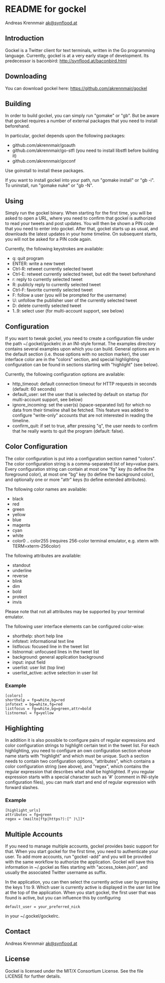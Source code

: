 README for gockel
=================
Andreas Krennmair <ak@synflood.at>

Introduction
------------

Gockel is a Twitter client for text terminals, written in the Go programming language.
Currently, gockel is at a very early stage of development. Its predecessor is
baconbird: http://synflood.at/baconbird.html

Downloading
-----------

You can download gockel here: https://github.com/akrennmair/gockel

Building
--------

In order to build gockel, you can simply run "gomake" or "gb". But be aware that
gockel requires a number of external packages that you need to install beforehand.

In particular, gockel depends upon the following packages:

* github.com/akrennmair/goauth
* github.com/akrennmair/go-stfl (you need to install libstfl before building it)
* github.com/akrennmair/goconf

Use goinstall to install these packages.

If you want to install gockel into your path, run "gomake install" or "gb -i". To
uninstall, run "gomake nuke" or "gb -N".

Using
-----

Simply run the gockel binary. When starting for the first time, you will be asked
to open a URL, where you need to confirm that gockel is authorized to read your
tweets and post updates. You will then be shown a PIN code that you need to enter
into gockel. After that, gockel starts up as usual, and downloads the latest
updates in your home timeline. On subsequent starts, you will not be asked
for a PIN code again.

Currently, the following keystrokes are available:

* q: quit program
* ENTER: write a new tweet
* Ctrl-R: retweet currently selected tweet
* Ctrl-E: retweet currently selected tweet, but edit the tweet beforehand
* r: reply to currently selected tweet
* R: publicly reply to currently selected tweet
* Ctrl-F: favorite currently selected tweet
* F: follow a user (you will be prompted for the username)
* U: unfollow the publisher user of the currently selected tweet
* D: delete currently selected tweet
* 1..9: select user (for multi-account support, see below)

Configuration
-------------

If you want to tweak gockel, you need to create a configuration file under
the path ~/.gockel/gockelrc in an INI-style format. The examples directory 
contains several examples upon which you can build. General options are
in the default section (i.e. those options with no section marker), the
user interface color are in the "colors" section, and special highlighting
configuration can be found in sections starting with "highlight" (see below).

Currently, the following configuration options are available:

* http_timeout: default connection timeout for HTTP requests in seconds (default: 60 seconds)
* default_user: set the user that is selected by default on startup (for multi-account support, see below)
* ignore_incoming: set the user(s) (space-separated list) for which no data from their timeline
  shall be fetched. This feature was added to configure "write-only" accounts that are not
  interested in reading the timeline.
* confirm_quit: if set to true, after pressing "q", the user needs to confirm that he really wants to quit
  the program (default: false).

Color Configuration
-------------------

The color configuration is put into a configuration section named "colors".
The color configuration string is a comma-separated list of key=value pairs.  
Every configuration string can contain at most one "fg" key (to define the 
foreground color), at most one "bg" key (to define the background color), and 
optionally one or more "attr" keys (to define extended attributes).

The following color names are available:

* black
* red
* green
* yellow
* blue
* magenta
* cyan
* white
* color0 .. color255 (requires 256-color terminal emulator, e.g. xterm with TERM=xterm-256color)

The following attributes are available:

* standout
* underline
* reverse
* blink
* dim
* bold
* protect
* invis

Please note that not all attributes may be supported by your terminal emulator.

The following user interface elements can be configured color-wise:

* shorthelp: short help line
* infotext: informational text line
* listfocus: focused line in the tweet list
* listnormal: unfocused lines in the tweet list
* background: general application background
* input: input field
* userlist: user list (top line)
* userlist_active: active selection in user list

### Example ###

	[colors]
	shorthelp = fg=white,bg=red
	infotext = bg=white,fg=red
	listfocus = fg=white,bg=green,attr=bold
	listnormal = fg=yellow

Highlighting
------------

In addition it is also possible to configure pairs of regular expressions and
color configuration strings to highlight certain text in the tweet list. For
each highlighting, you need to configure an own configuration section whose
name starts with "highlight" and which must be unique. Such a section needs
to contain two configuration options, "attributes", which contains a color
configuration string (see above), and "regex", which contains the regular
expression that describes what shall be highlighted. If you regular expression
starts with a special character such as '#' (comment in INI-style configuration
files), you can mark start and end of regular expression with forward slashes.

### Example ###

	[highlight_urls]
	attributes = fg=green
	regex = (mailto|ftp|https?):[^ )\]]*

Multiple Accounts
-----------------

If you need to manage multiple accounts, gockel provides basic support for 
that. When you start gockel for the first time, you need to authenticate your 
user. To add more accounts, run "gockel -add" and you will be provided with
the same workflow to authorize the application. Gockel will save this 
information in ~/.gockel as files starting with "access_token.json", and 
usually the associated Twitter username as suffix.

In the application, you can then select the currently active user by pressing 
the keys 1 to 9. Which user is currently active is displayed in the user list 
line at the top of the application. When you start gockel, the first user
that was found is active, but you can influence this by configuring

	default_user = your_preferred_nick

in your ~/.gockel/gockelrc.


Contact
-------
Andreas Krennmair <ak@synflood.at>

License
-------
Gockel is licensed under the MIT/X Consortium License. See the file LICENSE
for further details.
